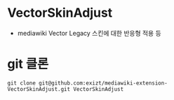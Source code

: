 # VectorSkinAdjust
- mediawiki Vector Legacy 스킨에 대한 반응형 적용 등

# git 클론
```shell
git clone git@github.com:exizt/mediawiki-extension-VectorSkinAdjust.git VectorSkinAdjust
```
